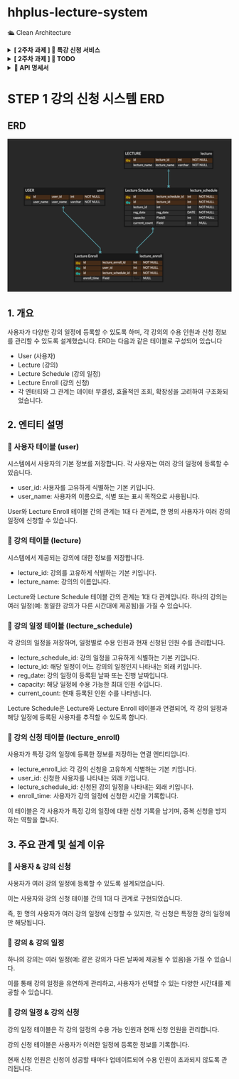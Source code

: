 # hhplus-lecture-system
🛳️ Clean Architecture

<details>
  <summary>
    <b>[ 2주차 과제 ] 📝 특강 신청 서비스</b>
  </summary>

## 📌 Description
- `특강 신청 서비스`를 구현해 봅니다.
- 항해 플러스 토요일 특강을 신청할 수 있는 서비스를 개발합니다.
- 특강 신청 및 신청자 목록 관리를 RDBMS를 이용해 관리할 방법을 고민합니다.

## 📌 Requirements
- 아래 2가지 API 를 구현합니다.
- 특강 신청 API
- 특강 신청 여부 조회 API
- 각 기능 및 제약 사항에 대해 단위 테스트를 반드시 하나 이상 작성하도록 합니다.
- 다수의 인스턴스로 어플리케이션이 동작하더라도 기능에 문제가 없도록 작성하도록 합니다.
- 동시성 이슈를 고려 하여 구현합니다.

## 📌 API Specs

**🔥 (핵심)** 특강 신청 **API**

- 특정 userId 로 선착순으로 제공되는 특강을 신청하는 API 를 작성합니다.
- 동일한 신청자는 동일한 강의에 대해서 한 번의 수강 신청만 성공할 수 있습니다.
- 특강은 선착순 30명만 신청 가능합니다.
- 이미 신청자가 30명이 초과되면 이후 신청자는 요청을 실패합니다.

**특강 선택 API**

- 날짜별로 현재 신청 가능한 특강 목록을 조회하는 API 를 작성합니다.
- 특강의 정원은 30명으로 고정이며, 사용자는 각 특강에 신청하기전 목록을 조회해볼 수 있어야 합니다.

**특강 신청 완료 목록 조회 API**

- 특정 userId 로 신청 완료된 특강 목록을 조회하는 API 를 작성합니다.
- 각 항목은 특강 ID 및 이름, 강연자 정보를 담고 있어야 합니다.

>💡 **KEY POINT**

- 정확하게 30 명의 사용자에게만 특강을 제공할 방법을 고민해 봅니다.
- 같은 사용자에게 여러 번의 특강 슬롯이 제공되지 않도록 제한할 방법을 고민해 봅니다.
</details>

<details>
  <summary>
    <b>[ 2주차 과제 ] 📝 TODO </b>
  </summary>

### ️📌 **`Default`**

- [x] 아키텍처 준수를 위한 애플리케이션 패키지 설계
- [x] 특강 도메인 테이블 설계 및 목록/신청 등 기본 기능 구현
- [x] 각 기능에 대한 **단위 테스트** 작성

### 📌 **`STEP 3`**
- [x] 설계한 테이블에 대한 ERD 작성
- [x] 작성한 ERD 이유를 설명하는 **README** 작성 
- [ ] 선착순 30명 이후의 신청자의 경우 실패하도록 개선
- [ ] 동시에 동일한 특강에 대해 40명이 신청했을 때, 30명만 성공하는 것을 검증하는 **통합 테스트** 작성

### 📌 **`STEP 4`**
- [ ] 같은 사용자가 동일한 특강에 대해 신청 성공하지 못하도록 개선
- [ ] 동일한 유저 정보로 같은 특강을 5번 신청했을 때, 1번만 성공하는 것을 검증하는 **통합 테스트** 작성
</details>

<details>
  <summary>
    <b> 📝 API 명세서 </b>
  </summary>

| 기능             | Method | API URL                       |
|----------------|-------|-------------------------------|
| ⭐️ 특강 신청       | `POST` | /lecture/{lectureId}/register |
| 날짜별 특강 목록      | `GET` | /lecture?date={date}          |
| ⭐️ 특강 신청 완료 조회 | `GET` | /lecture/{userId}/lectures       |

</details>

# STEP 1 강의 신청 시스템 ERD

## ERD
![erd.png](images/erd.png)

## 1. 개요
 사용자가 다양한 강의 일정에 등록할 수 있도록 하며, 각 강의의 수용 인원과 신청 정보를 관리할 수 있도록 설계했습니다.
ERD는 다음과 같은 테이블로 구성되어 있습니다

- User (사용자)
- Lecture (강의)
- Lecture Schedule (강의 일정)
- Lecture Enroll (강의 신청)
- 각 엔터티와 그 관계는 데이터 무결성, 효율적인 조회, 확장성을 고려하여 구조화되었습니다.
## 2. 엔티티 설명
### 📌 사용자 테이블 (user)
시스템에서 사용자의 기본 정보를 저장합니다. 각 사용자는 여러 강의 일정에 등록할 수 있습니다.

- user_id: 사용자를 고유하게 식별하는 기본 키입니다.
- user_name: 사용자의 이름으로, 식별 또는 표시 목적으로 사용됩니다.

User와 Lecture Enroll 테이블 간의 관계는 1대 다 관계로, 한 명의 사용자가 여러 강의 일정에 신청할 수 있습니다.

### 📌 강의 테이블 (lecture)
시스템에서 제공되는 강의에 대한 정보를 저장합니다.

- lecture_id: 강의를 고유하게 식별하는 기본 키입니다.
- lecture_name: 강의의 이름입니다.

Lecture와 Lecture Schedule 테이블 간의 관계는 1대 다 관계입니다. 하나의 강의는 여러 일정(예: 동일한 강의가 다른 시간대에 제공됨)을 가질 수 있습니다.

### 📌 강의 일정 테이블 (lecture_schedule)
각 강의의 일정을 저장하며, 일정별로 수용 인원과 현재 신청된 인원 수를 관리합니다.

- lecture_schedule_id: 강의 일정을 고유하게 식별하는 기본 키입니다. 
- lecture_id: 해당 일정이 어느 강의의 일정인지 나타내는 외래 키입니다. 
- reg_date: 강의 일정이 등록된 날짜 또는 진행 날짜입니다. 
- capacity: 해당 일정에 수용 가능한 최대 인원 수입니다. 
- current_count: 현재 등록된 인원 수를 나타냅니다.

Lecture Schedule은 Lecture와 Lecture Enroll 테이블과 연결되어, 각 강의 일정과 해당 일정에 등록된 사용자를 추적할 수 있도록 합니다.

### 📌 강의 신청 테이블 (lecture_enroll)
사용자가 특정 강의 일정에 등록한 정보를 저장하는 연결 엔티티입니다.

- lecture_enroll_id: 각 강의 신청을 고유하게 식별하는 기본 키입니다.
- user_id: 신청한 사용자를 나타내는 외래 키입니다.
- lecture_schedule_id: 신청된 강의 일정을 나타내는 외래 키입니다.
- enroll_time: 사용자가 강의 일정에 신청한 시간을 기록합니다.

이 테이블은 각 사용자가 특정 강의 일정에 대한 신청 기록을 남기며, 중복 신청을 방지하는 역할을 합니다.

## 3. 주요 관계 및 설계 이유
### 📌 사용자 & 강의 신청
사용자가 여러 강의 일정에 등록할 수 있도록 설계되었습니다.

이는 사용자와 강의 신청 테이블 간의 1대 다 관계로 구현되었습니다. 

즉, 한 명의 사용자가 여러 강의 일정에 신청할 수 있지만, 각 신청은 특정한 강의 일정에만 해당됩니다.

### 📌 강의 & 강의 일정
하나의 강의는 여러 일정(예: 같은 강의가 다른 날짜에 제공될 수 있음)을 가질 수 있습니다.

이를 통해 강의 일정을 유연하게 관리하고, 사용자가 선택할 수 있는 다양한 시간대를 제공할 수 있습니다.

### 📌 강의 일정 & 강의 신청
강의 일정 테이블은 각 강의 일정의 수용 가능 인원과 현재 신청 인원을 관리합니다.

강의 신청 테이블은 사용자가 이러한 일정에 등록한 정보를 기록합니다. 

현재 신청 인원은 신청이 성공할 때마다 업데이트되어 수용 인원이 초과되지 않도록 관리됩니다.

